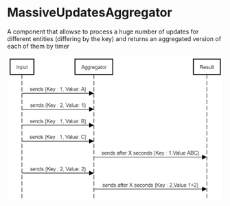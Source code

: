 # MassiveUpdatesAggregator
A component that allowsе to process a huge number of updates for different entities (differing by the key) and returns an aggregated version of each of them by timer

![Diagram](giagram.PNG)
